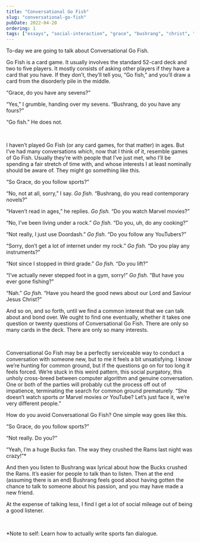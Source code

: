 ```yaml
---
title: "Conversational Go Fish"
slug: "conversational-go-fish"
pubDate: 2022-04-20
ordering: 1
tags: ["essays", "social-interaction", "grace", "bushrang", "christ", "sports"]
---
```


<span class="small-caps">To-day we are going to talk about</span> Conversational Go Fish.

Go Fish is a card game. It usually involves the standard 52-card deck and two to five players. It mostly consists of asking other players if they have a card that you have. If they don’t, they’ll tell you, “Go fish,” and you’ll draw a card from the disorderly pile in the middle.

“Grace, do you have any sevens?”

“Yes,” I grumble, handing over my sevens. “Bushrang, do you have any fours?”

“Go fish.” He does not.

<br />

I haven’t played Go Fish (or any card games, for that matter) in ages. But I’ve had many conversations which, now that I think of it, resemble games of Go Fish. Usually they’re with people that I’ve just met, who I’ll be spending a fair stretch of time with, and whose interests I at least nominally should be aware of. They might go something like this.

“So Grace, do you follow sports?”

“No, not at all, sorry,” I say. _Go fish._ “Bushrang, do you read contemporary novels?”

“Haven’t read in ages,” he replies. _Go fish._ “Do you watch Marvel movies?”

“No, I’ve been living under a rock.” _Go fish._ “Do you, uh, do any cooking?”

“Not really, I just use Doordash.” _Go fish._ “Do you follow any YouTubers?”

“Sorry, don’t get a lot of internet under my rock.” _Go fish._ “Do you play any instruments?”

“Not since I stopped in third grade.” _Go fish._ “Do you lift?”

“I’ve actually never stepped foot in a gym, sorry!” _Go fish._ “But have you ever gone fishing?”

“Nah.” _Go fish._ “Have you heard the good news about our Lord and Saviour Jesus Christ?”

And so on, and so forth, until we find a common interest that we can talk about and bond over. We ought to find one eventually, whether it takes one question or twenty questions of Conversational Go Fish. There are only so many cards in the deck. There are only so many interests.

<br />

Conversational Go Fish may be a perfectly serviceable way to conduct a conversation with someone new, but to me it feels a bit unsatisfying. I know we’re hunting for common ground, but if the questions go on for too long it feels forced. We’re stuck in this weird pattern, this social purgatory, this unholy cross-breed between computer algorithm and genuine conversation. One or both of the parties will probably cut the process off out of impatience, terminating the search for common ground prematurely. “She doesn’t watch sports _or_ Marvel movies _or_ YouTube? Let’s just face it, we’re very different people.”

How do you avoid Conversational Go Fish? One simple way goes like this.

“So Grace, do you follow sports?”

“Not really. Do you?”

“Yeah, I’m a huge Bucks fan. The way they crushed the Rams last night was crazy!”*

And then you listen to Bushrang wax lyrical about how the Bucks crushed the Rams. It’s easier for people to talk than to listen. Then at the end (assuming there is an end) Bushrang feels good about having gotten the chance to talk to someone about his passion, and you may have made a new friend.

At the expense of talking less, I find I get a lot of social mileage out of being a good listener.

<br />

*Note to self: Learn how to actually write sports fan dialogue.